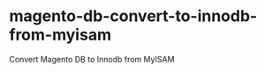 magento-db-convert-to-innodb-from-myisam
========================================

Convert Magento DB to Innodb from MyISAM